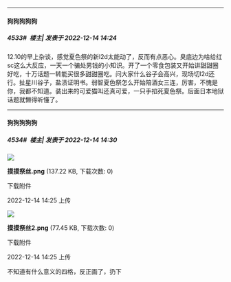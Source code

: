 

*****

####  狗狗狗狗狗  
##### 4533#         楼主| 发表于 2022-12-14 14:24

12.10的早上杂谈，感觉夏色祭的新l2d太能动了，反而有点恶心。臭底边为啥给红sc这么大反应，一天一个骗处男钱的小知识。开了一个零食包装又开始讲甜甜圈好吃，十万话题一转能买很多甜甜圈吃。问大家什么谷子会高兴，现场切l2d还行。扯星川谷子，盐渍证明书。弱智夏色祭怎么开始陪酒女三连，厉害，不愧是你，我都不知道。装出来的可爱猫叫还真可爱，一只手掐死夏色祭。后面日本地狱话题就懒得听懂了。

*****

####  狗狗狗狗狗  
##### 4534#         楼主| 发表于 2022-12-14 14:30

<img src="https://img.saraba1st.com/forum/202212/14/142503vvkh6kl854s4bson.png" referrerpolicy="no-referrer">

<strong>摸摸祭丝.png</strong> (137.22 KB, 下载次数: 0)

下载附件

2022-12-14 14:25 上传

<img src="https://img.saraba1st.com/forum/202212/14/142503w87kyb86rru6kzz5.png" referrerpolicy="no-referrer">

<strong>摸摸祭丝2.png</strong> (77.45 KB, 下载次数: 0)

下载附件

2022-12-14 14:25 上传

不知道有什么意义的四格，反正画了，扔下

